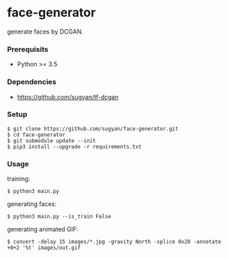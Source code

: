 # face-generator

generate faces by DCGAN.


### Prerequisits ###

- Python >= 3.5


### Dependencies ###

- https://github.com/sugyan/tf-dcgan


### Setup ###

    $ git clone https://github.com/sugyan/face-generator.git
    $ cd face-generator
    $ git submodule update --init
    $ pip3 install --upgrade -r requirements.txt


### Usage ###

training:

    $ python3 main.py

generating faces:

    $ python3 main.py --is_train False

generating animated GIF:

    $ convert -delay 15 images/*.jpg -gravity North -splice 0x20 -annotate +0+2 '%t' images/out.gif
